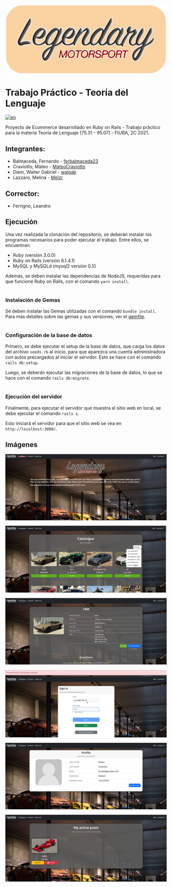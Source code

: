 <div align="center">

<img src="./docs/img/lm_banner.png" alt="Legendary Motorsport Banner" width="500">

</div>

# Trabajo Práctico - Teoría del Lenguaje

[![en](https://img.shields.io/badge/lang-en-blue.svg)](https://github.com/walgab/Legendary_Motorsport#readme)

Proyecto de Ecommerce desarrollado en Ruby on Rails - Trabajo práctico para la materia Teoría de Lenguaje [75.31 - 95.07] - FIUBA, 2C 2021.

## Integrantes:
- Balmaceda, Fernando - [ferbalmaceda23](https://github.com/ferbalmaceda23)
- Craviotto, Mateo - [MateoCraviotto](https://github.com/MateoCraviotto)
- Diem, Walter Gabriel - [walgab](https://github.com/walgab)
- Lazzaro, Melina - [Melzr](https://github.com/Melzr)

## Corrector:
- Ferrigno, Leandro

## Ejecución
Una vez realizada la clonación del repositorio, se deberán instalar los programas necesarios para poder ejecutar el trabajo. Entre ellos, se encuentran:

- Ruby (versión 3.0.0)
- Ruby on Rails (versión 6.1.4.1)
- MySQL y MySQLd (mysql2 versión 0.5) 

Además, se deben instalar las dependencias de NodeJS, requeridas para que funcione Ruby on Rails, con el comando ```yarn install```.
<br><br>

### Instalación de Gemas
Se deben instalar las Gemas utilizadas con el comando ```bundle install```.
Para más detalles sobre las gemas y sus versiones, ver el [gemfile](https://github.com/MateoCraviotto/TP-Ruby-TDL/blob/main/ecommerce/Gemfile).
<br><br>

### Configuración de la base de datos

Primero, se debe ejecutar el setup de la base de datos, que carga los datos del archivo ```seeds.rb``` al inicio, para que aparezca una cuenta administradora con autos precargados al iniciar el servidor. Esto se hace con el comando ```rails db:setup```.

Luego, se deberán ejecutar las migraciones de la base de datos, lo que se hace con el comando ```rails db:migrate```.
<br><br>

### Ejecución del servidor

Finalmente, para ejecutar el servidor que muestra el sitio web en local, se debe ejecutar el comando ```rails s```.

Esto iniciará el servidor para que el sitio web se vea en ```http://localhost:3000/```.

## Imágenes

![Imagen 1](./docs/img/img1.jpg)

![Imagen 2](./docs/img/img2.jpg)

![Imagen 3](./docs/img/img3.jpg)

![Imagen 4](./docs/img/img4.jpg)

![Imagen 5](./docs/img/img5.jpg)

![Imagen 6](./docs/img/img6.jpg)